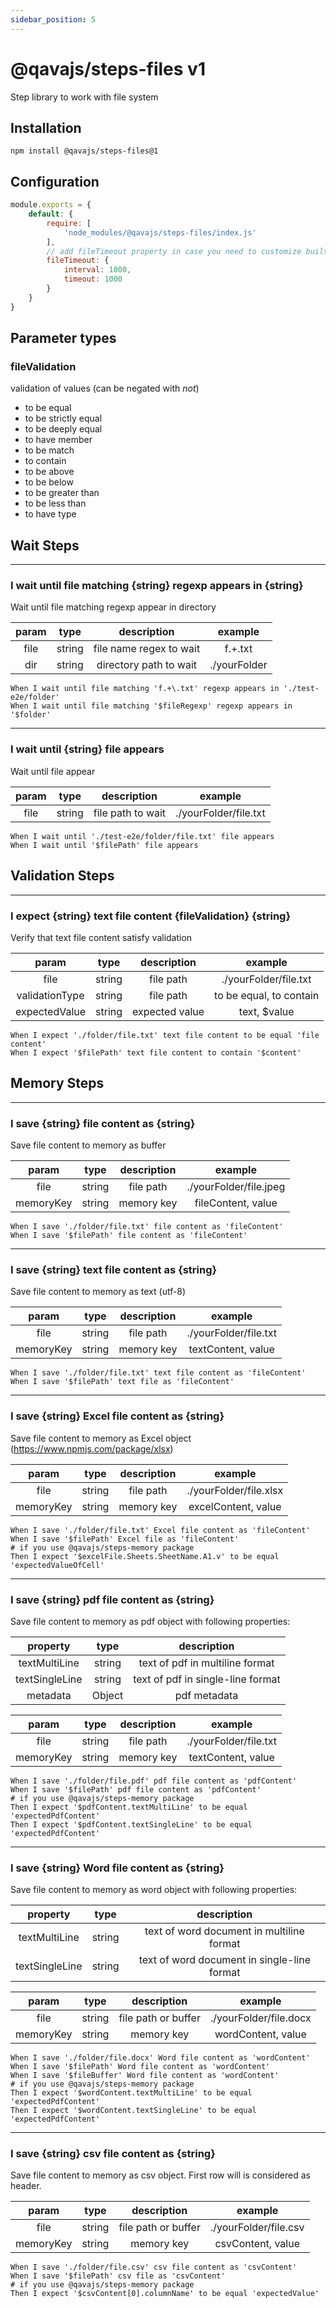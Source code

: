 ```yaml
---
sidebar_position: 5
---
```


# @qavajs/steps-files v1
Step library to work with file system

## Installation
```
npm install @qavajs/steps-files@1
```

## Configuration
```javascript
module.exports = {
    default: {
        require: [
            'node_modules/@qavajs/steps-files/index.js'
        ],
        // add fileTimeout property in case you need to customize built-in interval and timeout
        fileTimeout: {
            interval: 1000,
            timeout: 1000
        }
    }
}

```

## Parameter types
### fileValidation
validation of values (can be negated with _not_)
- to be equal
- to be strictly equal
- to be deeply equal
- to have member
- to be match
- to contain
- to be above
- to be below
- to be greater than
- to be less than
- to have type

## Wait Steps
---
### I wait until file matching \{string} regexp appears in \{string}

Wait until file matching regexp appear in directory

| param |  type  |       description       |   example    |
|:-----:|:------:|:-----------------------:|:------------:|
| file  | string | file name regex to wait |   f.+\.txt   |
|  dir  | string | directory path to wait  | ./yourFolder |

```gherkin
When I wait until file matching 'f.+\.txt' regexp appears in './test-e2e/folder'
When I wait until file matching '$fileRegexp' regexp appears in '$folder'
```

---
### I wait until \{string} file appears

Wait until file appear

| param |  type  |    description    |        example        |
|:-----:|:------:|:-----------------:|:---------------------:|
| file  | string | file path to wait | ./yourFolder/file.txt |

```gherkin
When I wait until './test-e2e/folder/file.txt' file appears
When I wait until '$filePath' file appears
```

## Validation Steps
---
### I expect \{string} text file content \{fileValidation} \{string}

Verify that text file content satisfy validation

|     param      |  type  |  description   |         example         |
|:--------------:|:------:|:--------------:|:-----------------------:|
|      file      | string |   file path    |  ./yourFolder/file.txt  |
| validationType | string |   file path    | to be equal, to contain |
| expectedValue  | string | expected value |      text, $value       |

```gherkin
When I expect './folder/file.txt' text file content to be equal 'file content'
When I expect '$filePath' text file content to contain '$content'
```

## Memory Steps
---
### I save \{string} file content as \{string}

Save file content to memory as buffer

|   param   |  type  | description |        example         |
|:---------:|:------:|:-----------:|:----------------------:|
|   file    | string |  file path  | ./yourFolder/file.jpeg |
| memoryKey | string | memory key  |   fileContent, value   |

```gherkin
When I save './folder/file.txt' file content as 'fileContent'
When I save '$filePath' file content as 'fileContent'
```

---
### I save \{string} text file content as \{string}

Save file content to memory as text (utf-8)

|   param   |  type  | description |        example        |
|:---------:|:------:|:-----------:|:---------------------:|
|   file    | string |  file path  | ./yourFolder/file.txt |
| memoryKey | string | memory key  |  textContent, value   |

```gherkin
When I save './folder/file.txt' text file content as 'fileContent'
When I save '$filePath' text file as 'fileContent'
```

---
### I save \{string} Excel file content as \{string}

Save file content to memory as Excel object (https://www.npmjs.com/package/xlsx)

|   param   |  type  | description |        example         |
|:---------:|:------:|:-----------:|:----------------------:|
|   file    | string |  file path  | ./yourFolder/file.xlsx |
| memoryKey | string | memory key  |  excelContent, value   |

```gherkin
When I save './folder/file.txt' Excel file content as 'fileContent'
When I save '$filePath' Excel file as 'fileContent'
# if you use @qavajs/steps-memory package
Then I expect '$excelFile.Sheets.SheetName.A1.v' to be equal 'expectedValueOfCell'
```

---
### I save \{string} pdf file content as \{string}

Save file content to memory as pdf object with following properties:

|    property    |  type  |            description            |
|:--------------:|:------:|:---------------------------------:|
| textMultiLine  | string |  text of pdf in multiline format  |
| textSingleLine | string | text of pdf in single-line format |
|    metadata    | Object |           pdf metadata            |


|   param   |  type  | description |        example        |
|:---------:|:------:|:-----------:|:---------------------:|
|   file    | string |  file path  | ./yourFolder/file.txt |
| memoryKey | string | memory key  |  textContent, value   |

```gherkin
When I save './folder/file.pdf' pdf file content as 'pdfContent'
When I save '$filePath' pdf file content as 'pdfContent'
# if you use @qavajs/steps-memory package
Then I expect '$pdfContent.textMultiLine' to be equal 'expectedPdfContent'
Then I expect '$pdfContent.textSingleLine' to be equal 'expectedPdfContent'
```

---
### I save \{string} Word file content as \{string}

Save file content to memory as word object with following properties:

|    property    |  type  |                     description                     |
|:--------------:|:------:|:---------------------------------------------------:|
| textMultiLine  | string |      text of word document in multiline format      |
| textSingleLine | string |     text of word document in single-line format     |

|   param   |  type  |     description     |        example         |
|:---------:|:------:|:-------------------:|:----------------------:|
|   file    | string | file path or buffer | ./yourFolder/file.docx |
| memoryKey | string |     memory key      |   wordContent, value   |

```gherkin
When I save './folder/file.docx' Word file content as 'wordContent'
When I save '$filePath' Word file content as 'wordContent'
When I save '$fileBuffer' Word file content as 'wordContent'
# if you use @qavajs/steps-memory package
Then I expect '$wordContent.textMultiLine' to be equal 'expectedPdfContent'
Then I expect '$wordContent.textSingleLine' to be equal 'expectedPdfContent'
```

---
### I save \{string} csv file content as \{string}

Save file content to memory as csv object. First row will is considered as header.

|   param   |  type  |     description     |        example        |
|:---------:|:------:|:-------------------:|:---------------------:|
|   file    | string | file path or buffer | ./yourFolder/file.csv |
| memoryKey | string |     memory key      |   csvContent, value   |

```gherkin
When I save './folder/file.csv' csv file content as 'csvContent'
When I save '$filePath' csv file as 'csvContent'
# if you use @qavajs/steps-memory package
Then I expect '$csvContent[0].columnName' to be equal 'expectedValue'
```
